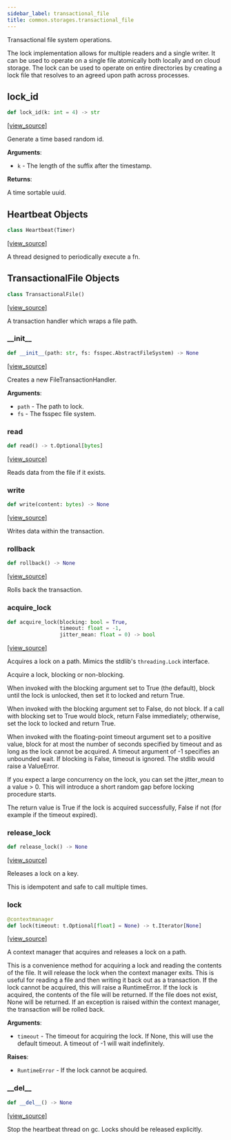 ```yaml
---
sidebar_label: transactional_file
title: common.storages.transactional_file
---
```


Transactional file system operations.

The lock implementation allows for multiple readers and a single writer.
It can be used to operate on a single file atomically both locally and on
cloud storage. The lock can be used to operate on entire directories by
creating a lock file that resolves to an agreed upon path across processes.

## lock\_id

```python
def lock_id(k: int = 4) -> str
```

[[view_source]](https://github.com/dlt-hub/dlt/blob/3739c9ac839aafef713f6d5ebbc6a81b2a39a1b0/dlt/common/storages/transactional_file.py#L22)

Generate a time based random id.

**Arguments**:

- `k` - The length of the suffix after the timestamp.
  

**Returns**:

  A time sortable uuid.

## Heartbeat Objects

```python
class Heartbeat(Timer)
```

[[view_source]](https://github.com/dlt-hub/dlt/blob/3739c9ac839aafef713f6d5ebbc6a81b2a39a1b0/dlt/common/storages/transactional_file.py#L35)

A thread designed to periodically execute a fn.

## TransactionalFile Objects

```python
class TransactionalFile()
```

[[view_source]](https://github.com/dlt-hub/dlt/blob/3739c9ac839aafef713f6d5ebbc6a81b2a39a1b0/dlt/common/storages/transactional_file.py#L46)

A transaction handler which wraps a file path.

### \_\_init\_\_

```python
def __init__(path: str, fs: fsspec.AbstractFileSystem) -> None
```

[[view_source]](https://github.com/dlt-hub/dlt/blob/3739c9ac839aafef713f6d5ebbc6a81b2a39a1b0/dlt/common/storages/transactional_file.py#L52)

Creates a new FileTransactionHandler.

**Arguments**:

- `path` - The path to lock.
- `fs` - The fsspec file system.

### read

```python
def read() -> t.Optional[bytes]
```

[[view_source]](https://github.com/dlt-hub/dlt/blob/3739c9ac839aafef713f6d5ebbc6a81b2a39a1b0/dlt/common/storages/transactional_file.py#L122)

Reads data from the file if it exists.

### write

```python
def write(content: bytes) -> None
```

[[view_source]](https://github.com/dlt-hub/dlt/blob/3739c9ac839aafef713f6d5ebbc6a81b2a39a1b0/dlt/common/storages/transactional_file.py#L128)

Writes data within the transaction.

### rollback

```python
def rollback() -> None
```

[[view_source]](https://github.com/dlt-hub/dlt/blob/3739c9ac839aafef713f6d5ebbc6a81b2a39a1b0/dlt/common/storages/transactional_file.py#L136)

Rolls back the transaction.

### acquire\_lock

```python
def acquire_lock(blocking: bool = True,
                 timeout: float = -1,
                 jitter_mean: float = 0) -> bool
```

[[view_source]](https://github.com/dlt-hub/dlt/blob/3739c9ac839aafef713f6d5ebbc6a81b2a39a1b0/dlt/common/storages/transactional_file.py#L145)

Acquires a lock on a path. Mimics the stdlib's `threading.Lock` interface.

Acquire a lock, blocking or non-blocking.

When invoked with the blocking argument set to True (the default), block until
the lock is unlocked, then set it to locked and return True.

When invoked with the blocking argument set to False, do not block. If a call
with blocking set to True would block, return False immediately; otherwise, set
the lock to locked and return True.

When invoked with the floating-point timeout argument set to a positive value,
block for at most the number of seconds specified by timeout and as long as the
lock cannot be acquired. A timeout argument of -1 specifies an unbounded wait.
If blocking is False, timeout is ignored. The stdlib would raise a ValueError.

If you expect a large concurrency on the lock, you can set the jitter_mean to a
value > 0. This will introduce a short random gap before locking procedure
starts.

The return value is True if the lock is acquired successfully, False if
not (for example if the timeout expired).

### release\_lock

```python
def release_lock() -> None
```

[[view_source]](https://github.com/dlt-hub/dlt/blob/3739c9ac839aafef713f6d5ebbc6a81b2a39a1b0/dlt/common/storages/transactional_file.py#L200)

Releases a lock on a key.

This is idempotent and safe to call multiple times.

### lock

```python
@contextmanager
def lock(timeout: t.Optional[float] = None) -> t.Iterator[None]
```

[[view_source]](https://github.com/dlt-hub/dlt/blob/3739c9ac839aafef713f6d5ebbc6a81b2a39a1b0/dlt/common/storages/transactional_file.py#L212)

A context manager that acquires and releases a lock on a path.

This is a convenience method for acquiring a lock and reading the contents of
the file. It will release the lock when the context manager exits. This is
useful for reading a file and then writing it back out as a transaction. If
the lock cannot be acquired, this will raise a RuntimeError. If the lock is
acquired, the contents of the file will be returned. If the file does not
exist, None will be returned. If an exception is raised within the context
manager, the transaction will be rolled back.

**Arguments**:

- `timeout` - The timeout for acquiring the lock. If None, this will use the
  default timeout. A timeout of -1 will wait indefinitely.
  

**Raises**:

- `RuntimeError` - If the lock cannot be acquired.

### \_\_del\_\_

```python
def __del__() -> None
```

[[view_source]](https://github.com/dlt-hub/dlt/blob/3739c9ac839aafef713f6d5ebbc6a81b2a39a1b0/dlt/common/storages/transactional_file.py#L242)

Stop the heartbeat thread on gc. Locks should be released explicitly.

